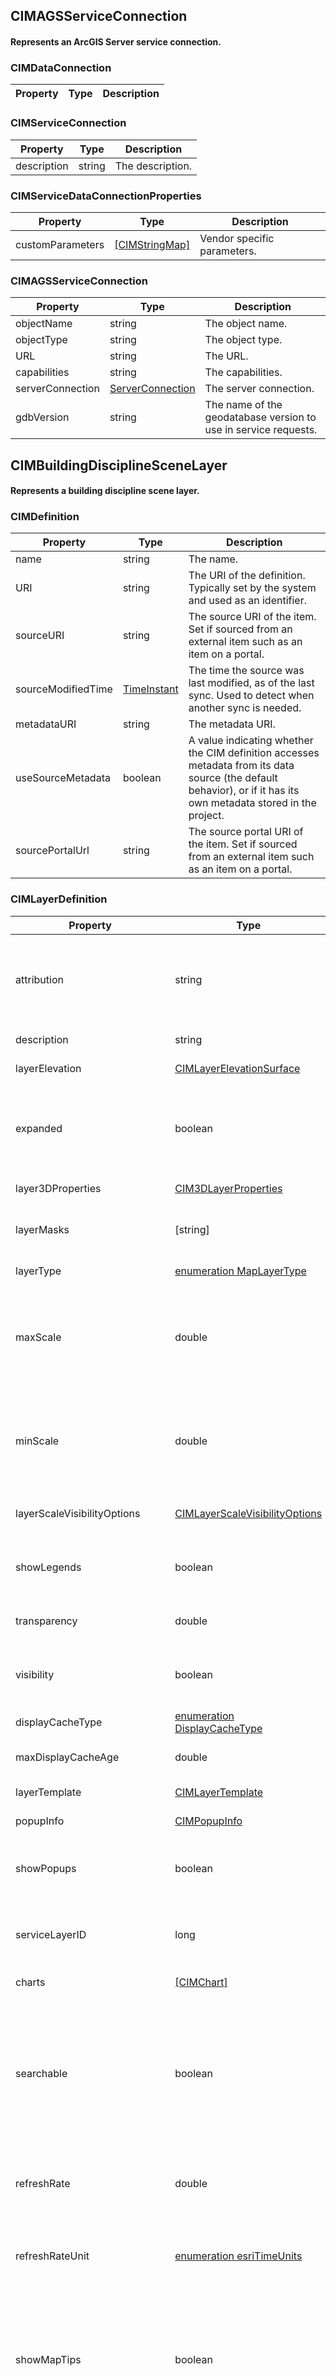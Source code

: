 


## CIMAGSServiceConnection
#### Represents an ArcGIS Server service connection. 


### CIMDataConnection 

|Property | Type | Description | 
|---------|--------|--------|


### CIMServiceConnection 

|Property | Type | Description | 
|---------|--------|--------|
| description | string | The description. 


### CIMServiceDataConnectionProperties 

|Property | Type | Description | 
|---------|--------|--------|
| customParameters | [[CIMStringMap]](CIMRenderers.md#cimstringmap) | Vendor specific parameters. 


### CIMAGSServiceConnection 

|Property | Type | Description | 
|---------|--------|--------|
| objectName | string | The object name. 
| objectType | string | The object type. 
| URL | string | The URL. 
| capabilities | string | The capabilities. 
| serverConnection | [ServerConnection](Types.md#serverconnection) | The server connection. 
| gdbVersion | string | The name of the geodatabase version to use in service requests. 






## CIMBuildingDisciplineSceneLayer
#### Represents a building discipline scene layer. 


### CIMDefinition 

|Property | Type | Description | 
|---------|--------|--------|
| name | string | The name. 
| URI | string | The URI of the definition. Typically set by the system and used as an identifier. 
| sourceURI | string | The source URI of the item. Set if sourced from an external item such as an item on a portal. 
| sourceModifiedTime | [TimeInstant](ExternalReferences.md#timeinstant) | The time the source was last modified, as of the last sync. Used to detect when another sync is needed. 
| metadataURI | string | The metadata URI. 
| useSourceMetadata | boolean | A value indicating whether the CIM definition accesses metadata from its data source (the default behavior), or if it has its own metadata stored in the project. 
| sourcePortalUrl | string | The source portal URI of the item. Set if sourced from an external item such as an item on a portal. 


### CIMLayerDefinition 

|Property | Type | Description | 
|---------|--------|--------|
| attribution | string | The attribution text that appears on a map that draws this layer. 
| description | string | The description. 
| layerElevation | [CIMLayerElevationSurface](CIMLayer.md#cimlayerelevationsurface) | The layer elevation. 
| expanded | boolean | A value indicating whether this layer is expanded in the contents pane. 
| layer3DProperties | [CIM3DLayerProperties](CIMLayer.md#cim3dlayerproperties) | The 3D layer properties. 
| layerMasks | [string] | The URIs of the layers used as masks. 
| layerType | [enumeration MapLayerType](CIMEnumerations.md#enumeration-maplayertype) | The map layer type. 
| maxScale | double | The maximum scale for layer draw (set as the denominator of the scale's representative fraction). 
| minScale | double | The minimum scale for layer draw (set as the denominator of the scale's representative fraction). 
| layerScaleVisibilityOptions | [CIMLayerScaleVisibilityOptions](CIMLayer.md#cimlayerscalevisibilityoptions) | The layer's scale visibility options. 
| showLegends | boolean | A value indicating whether or not to show legends. 
| transparency | double | The transparency of the layer. 
| visibility | boolean | A value indicating whether or not this layer is visible. 
| displayCacheType | [enumeration DisplayCacheType](CIMLayer.md#enumeration-displaycachetype) | The display cache type. 
| maxDisplayCacheAge | double | The maximum display cache age. 
| layerTemplate | [CIMLayerTemplate](CIMLayer.md#cimlayertemplate) | The layer template. 
| popupInfo | [CIMPopupInfo](CIMPopup.md#cimpopupinfo) | The pop-up info. 
| showPopups | boolean | A value indicating whether or not to show pop-ups. 
| serviceLayerID | long | Identifier that will be used to identify the layer in server. 
| charts | [[CIMChart]](CIMCharts.md#cimchart) | Identifier the layer's charts. 
| searchable | boolean | A value indicating whether or not this layer should be included in the search. This property is honored only by layers that support search. 
| refreshRate | double | The amount of time to wait between refreshing the layer. 
| refreshRateUnit | [enumeration esriTimeUnits](ExternalReferences.md#enumeration-esritimeunits) | The units for the amount of time to wait between refreshing the layer. 
| showMapTips | boolean | A value indicating whether or not the display value is shown when hovering over a layer in the view. 
| customProperties | [[CIMStringMap]](CIMRenderers.md#cimstringmap) | The custom properties of the layer. Custom properties are limited to key / value pairs of strings and developers are fully responsible for stored content. 
| webMapLayerID | string | An identifier that will be used to identify the layer in a web map. This value is present if the layer originated in a web map and facilitates matching the layer back to its origin when updating the web map. 
| blendingMode | [enumeration BlendingMode](CIMSymbols.md#enumeration-blendingmode) | The blending mode for the layer. 
| allowDrapingOnIntegratedMesh | boolean | A value indicating whether layer can be draped on integrated mesh. 
| rasterizeOnExport | boolean | A value indicating whether layer should be rasterized when exporting. 
| useVisibilityTimeExtent | boolean | A value indicating whether or not to use the visibility time extent. When true the map time must overlap the visibility time extent for the layer to be visible. 
| visibilityTimeExtent | [TimeExtent](ExternalReferences.md#timeextent) | The visibility time extent. 
| enableLayerEffects | boolean | A value indicating whether to enable any type of effects on the layer. 
| layerEffects | [[CIMLayerEffect]](CIMLayer.md#cimlayereffect) | The layer effects for the layer. 


### CIMBuildingDisciplineSceneLayerDefinition 

|Property | Type | Description | 
|---------|--------|--------|
| subLayers | [string] | The sublayers. 
| subLayerID | long | Identifier that will be used to identify the layer in a building. 






## CIMBuildingSceneLayer
#### Represents a building composite scene layer. 


### CIMDefinition 

|Property | Type | Description | 
|---------|--------|--------|
| name | string | The name. 
| URI | string | The URI of the definition. Typically set by the system and used as an identifier. 
| sourceURI | string | The source URI of the item. Set if sourced from an external item such as an item on a portal. 
| sourceModifiedTime | [TimeInstant](ExternalReferences.md#timeinstant) | The time the source was last modified, as of the last sync. Used to detect when another sync is needed. 
| metadataURI | string | The metadata URI. 
| useSourceMetadata | boolean | A value indicating whether the CIM definition accesses metadata from its data source (the default behavior), or if it has its own metadata stored in the project. 
| sourcePortalUrl | string | The source portal URI of the item. Set if sourced from an external item such as an item on a portal. 


### CIMLayerDefinition 

|Property | Type | Description | 
|---------|--------|--------|
| attribution | string | The attribution text that appears on a map that draws this layer. 
| description | string | The description. 
| layerElevation | [CIMLayerElevationSurface](CIMLayer.md#cimlayerelevationsurface) | The layer elevation. 
| expanded | boolean | A value indicating whether this layer is expanded in the contents pane. 
| layer3DProperties | [CIM3DLayerProperties](CIMLayer.md#cim3dlayerproperties) | The 3D layer properties. 
| layerMasks | [string] | The URIs of the layers used as masks. 
| layerType | [enumeration MapLayerType](CIMEnumerations.md#enumeration-maplayertype) | The map layer type. 
| maxScale | double | The maximum scale for layer draw (set as the denominator of the scale's representative fraction). 
| minScale | double | The minimum scale for layer draw (set as the denominator of the scale's representative fraction). 
| layerScaleVisibilityOptions | [CIMLayerScaleVisibilityOptions](CIMLayer.md#cimlayerscalevisibilityoptions) | The layer's scale visibility options. 
| showLegends | boolean | A value indicating whether or not to show legends. 
| transparency | double | The transparency of the layer. 
| visibility | boolean | A value indicating whether or not this layer is visible. 
| displayCacheType | [enumeration DisplayCacheType](CIMLayer.md#enumeration-displaycachetype) | The display cache type. 
| maxDisplayCacheAge | double | The maximum display cache age. 
| layerTemplate | [CIMLayerTemplate](CIMLayer.md#cimlayertemplate) | The layer template. 
| popupInfo | [CIMPopupInfo](CIMPopup.md#cimpopupinfo) | The pop-up info. 
| showPopups | boolean | A value indicating whether or not to show pop-ups. 
| serviceLayerID | long | Identifier that will be used to identify the layer in server. 
| charts | [[CIMChart]](CIMCharts.md#cimchart) | Identifier the layer's charts. 
| searchable | boolean | A value indicating whether or not this layer should be included in the search. This property is honored only by layers that support search. 
| refreshRate | double | The amount of time to wait between refreshing the layer. 
| refreshRateUnit | [enumeration esriTimeUnits](ExternalReferences.md#enumeration-esritimeunits) | The units for the amount of time to wait between refreshing the layer. 
| showMapTips | boolean | A value indicating whether or not the display value is shown when hovering over a layer in the view. 
| customProperties | [[CIMStringMap]](CIMRenderers.md#cimstringmap) | The custom properties of the layer. Custom properties are limited to key / value pairs of strings and developers are fully responsible for stored content. 
| webMapLayerID | string | An identifier that will be used to identify the layer in a web map. This value is present if the layer originated in a web map and facilitates matching the layer back to its origin when updating the web map. 
| blendingMode | [enumeration BlendingMode](CIMSymbols.md#enumeration-blendingmode) | The blending mode for the layer. 
| allowDrapingOnIntegratedMesh | boolean | A value indicating whether layer can be draped on integrated mesh. 
| rasterizeOnExport | boolean | A value indicating whether layer should be rasterized when exporting. 
| useVisibilityTimeExtent | boolean | A value indicating whether or not to use the visibility time extent. When true the map time must overlap the visibility time extent for the layer to be visible. 
| visibilityTimeExtent | [TimeExtent](ExternalReferences.md#timeextent) | The visibility time extent. 
| enableLayerEffects | boolean | A value indicating whether to enable any type of effects on the layer. 
| layerEffects | [[CIMLayerEffect]](CIMLayer.md#cimlayereffect) | The layer effects for the layer. 


### CIMBuildingSceneLayerDefinition 

|Property | Type | Description | 
|---------|--------|--------|
| subLayers | [string] | The sublayers. 
| dataConnection | [DataConnection](Types.md#dataconnection) | The data connection to the workspace. 


### CIMObject3DRenderingFilters 

|Property | Type | Description | 
|---------|--------|--------|
| filters | [[CIMObject3DRenderingFilter]](CIMServiceLayers.md#cimobject3drenderingfilter) | The 3D object rendering filters. 
| activeFilterID | string | The ID of the filter currently used for rendering. 





### Enumeration: ConnectionMode
#### Connection modes. 

|Property | Value | Description | 
|---------|--------|--------|
| Consumer| 0| User. 
| Admin| 1| Administrator. 
| Publisher| 2| Publisher. 




## CIMIndexedSceneLayer
#### Represents a indexed scene layer. 


### CIMDefinition 

|Property | Type | Description | 
|---------|--------|--------|
| name | string | The name. 
| URI | string | The URI of the definition. Typically set by the system and used as an identifier. 
| sourceURI | string | The source URI of the item. Set if sourced from an external item such as an item on a portal. 
| sourceModifiedTime | [TimeInstant](ExternalReferences.md#timeinstant) | The time the source was last modified, as of the last sync. Used to detect when another sync is needed. 
| metadataURI | string | The metadata URI. 
| useSourceMetadata | boolean | A value indicating whether the CIM definition accesses metadata from its data source (the default behavior), or if it has its own metadata stored in the project. 
| sourcePortalUrl | string | The source portal URI of the item. Set if sourced from an external item such as an item on a portal. 


### CIMLayerDefinition 

|Property | Type | Description | 
|---------|--------|--------|
| attribution | string | The attribution text that appears on a map that draws this layer. 
| description | string | The description. 
| layerElevation | [CIMLayerElevationSurface](CIMLayer.md#cimlayerelevationsurface) | The layer elevation. 
| expanded | boolean | A value indicating whether this layer is expanded in the contents pane. 
| layer3DProperties | [CIM3DLayerProperties](CIMLayer.md#cim3dlayerproperties) | The 3D layer properties. 
| layerMasks | [string] | The URIs of the layers used as masks. 
| layerType | [enumeration MapLayerType](CIMEnumerations.md#enumeration-maplayertype) | The map layer type. 
| maxScale | double | The maximum scale for layer draw (set as the denominator of the scale's representative fraction). 
| minScale | double | The minimum scale for layer draw (set as the denominator of the scale's representative fraction). 
| layerScaleVisibilityOptions | [CIMLayerScaleVisibilityOptions](CIMLayer.md#cimlayerscalevisibilityoptions) | The layer's scale visibility options. 
| showLegends | boolean | A value indicating whether or not to show legends. 
| transparency | double | The transparency of the layer. 
| visibility | boolean | A value indicating whether or not this layer is visible. 
| displayCacheType | [enumeration DisplayCacheType](CIMLayer.md#enumeration-displaycachetype) | The display cache type. 
| maxDisplayCacheAge | double | The maximum display cache age. 
| layerTemplate | [CIMLayerTemplate](CIMLayer.md#cimlayertemplate) | The layer template. 
| popupInfo | [CIMPopupInfo](CIMPopup.md#cimpopupinfo) | The pop-up info. 
| showPopups | boolean | A value indicating whether or not to show pop-ups. 
| serviceLayerID | long | Identifier that will be used to identify the layer in server. 
| charts | [[CIMChart]](CIMCharts.md#cimchart) | Identifier the layer's charts. 
| searchable | boolean | A value indicating whether or not this layer should be included in the search. This property is honored only by layers that support search. 
| refreshRate | double | The amount of time to wait between refreshing the layer. 
| refreshRateUnit | [enumeration esriTimeUnits](ExternalReferences.md#enumeration-esritimeunits) | The units for the amount of time to wait between refreshing the layer. 
| showMapTips | boolean | A value indicating whether or not the display value is shown when hovering over a layer in the view. 
| customProperties | [[CIMStringMap]](CIMRenderers.md#cimstringmap) | The custom properties of the layer. Custom properties are limited to key / value pairs of strings and developers are fully responsible for stored content. 
| webMapLayerID | string | An identifier that will be used to identify the layer in a web map. This value is present if the layer originated in a web map and facilitates matching the layer back to its origin when updating the web map. 
| blendingMode | [enumeration BlendingMode](CIMSymbols.md#enumeration-blendingmode) | The blending mode for the layer. 
| allowDrapingOnIntegratedMesh | boolean | A value indicating whether layer can be draped on integrated mesh. 
| rasterizeOnExport | boolean | A value indicating whether layer should be rasterized when exporting. 
| useVisibilityTimeExtent | boolean | A value indicating whether or not to use the visibility time extent. When true the map time must overlap the visibility time extent for the layer to be visible. 
| visibilityTimeExtent | [TimeExtent](ExternalReferences.md#timeextent) | The visibility time extent. 
| enableLayerEffects | boolean | A value indicating whether to enable any type of effects on the layer. 
| layerEffects | [[CIMLayerEffect]](CIMLayer.md#cimlayereffect) | The layer effects for the layer. 


### CIMIndexedSceneLayerDefinition 

|Property | Type | Description | 
|---------|--------|--------|
| snappable | boolean | A value indicating whether the geometries are snappable. 
| renderer | [Renderer](Types.md#renderer) | The primary symbol renderer. 
| featureElevationExpression | string | The feature elevation expression. 
| labelClasses | [[CIMLabelClass]](CIMLabelPlacement.md#cimlabelclass) | The collection of label class definitions. 
| labelVisibility | boolean | A value indicating whether to display labels for this layer's label classes. 
| dataConnection | [DataConnection](Types.md#dataconnection) | The data connection. 
| useRealWorldSymbolSizes | boolean | A value indicating whether to use real world symbols sizes (meters) vs. points. This value should always be in sync with the UseRealWorldSymbolSizes property at the symbol level. 
| exclusionSet | [long long] | The set of excluded features. 
| definitionExpression | string | The definition expression that can subset the features. 
| definitionExpressionName | string | The Name of definition expression. 
| definitionFilterChoices | [[CIMDefinitionFilter]](CIMLayer.md#cimdefinitionfilter) | The definition filter choices. 
| associatedFeatureLayerURI | string | The URI to the associated feature layer. 
| indexedSceneLayerType | [enumeration IndexedSceneLayerType](CIMServiceLayers.md#enumeration-indexedscenelayertype) | The indexed scene layer type. Typically set by the system and should not be modified. 
| selectable | boolean | A value indicating whether the layer is selectable. 
| selectionSetURI | string | The URI of the selection set for the layer. 
| modificationLayerURI | string | The URI of the modification layer. 
| modificationLayerEnabled | boolean | A value indicating whether the integrated mesh modification is enabled. 
| usePredefinedMaxScreenThreshold | boolean | A value indicating whether to use predefined max screen threshold as defined in the integrated mesh layer. 
| floorAwareTableProperties | [CIMFloorAwareTableProperties](CIMVectorLayers.md#cimfloorawaretableproperties) | Floor-aware properties if the scene layer is used in floor filtering. 
| timeFields | [CIMTimeTableDefinition](CIMVectorLayers.md#cimtimetabledefinition) | The time fields. 
| timeDefinition | [CIMTimeDataDefinition](CIMVectorLayers.md#cimtimedatadefinition) | The time definition. 
| timeDisplayDefinition | [CIMTimeDisplayDefinition](CIMVectorLayers.md#cimtimedisplaydefinition) | The time display definition. 





### Enumeration: IndexedSceneLayerType
#### Indexed scene layer types. 

|Property | Value | Description | 
|---------|--------|--------|
| IntegratedMesh| 0| Represents integrated mesh indexed scene layer type. 
| Point| 1| Represents point indexed scene layer type. 
| Object3D| 2| Represents 3D object indexed scene layer type. 




## CIMInternetServerConnection
#### Represents an internet server connection. 


### CIMServerConnection 

|Property | Type | Description | 
|---------|--------|--------|


### CIMInternetServerConnection 

|Property | Type | Description | 
|---------|--------|--------|
| anonymous | boolean | A value indicating whether of not this is an anonymous connection. 
| hideUserProperty | boolean | A value indicating whether of not to hide the user. 
| password | string | The password. 
| URL | string | The URL. 
| user | string | The user. 






## CIMIsosurface
#### Represents a isosurface. 


### CIMIsosurface 

|Property | Type | Description | 
|---------|--------|--------|
| ID | string | The ID. 
| color | [Color](Types.md#color) | The isosurface color. 
| isCustomColor | boolean | A value indicating whether the color was set by user. 
| value | double | The variable value. 
| name | string | The isosurface name. 
| visible | boolean | A value indicating whether the isosurface is visible. 






## CIMMapImageLayer
#### Represents an ArcGIS Map Service layer. 


### CIMDefinition 

|Property | Type | Description | 
|---------|--------|--------|
| name | string | The name. 
| URI | string | The URI of the definition. Typically set by the system and used as an identifier. 
| sourceURI | string | The source URI of the item. Set if sourced from an external item such as an item on a portal. 
| sourceModifiedTime | [TimeInstant](ExternalReferences.md#timeinstant) | The time the source was last modified, as of the last sync. Used to detect when another sync is needed. 
| metadataURI | string | The metadata URI. 
| useSourceMetadata | boolean | A value indicating whether the CIM definition accesses metadata from its data source (the default behavior), or if it has its own metadata stored in the project. 
| sourcePortalUrl | string | The source portal URI of the item. Set if sourced from an external item such as an item on a portal. 


### CIMLayerDefinition 

|Property | Type | Description | 
|---------|--------|--------|
| attribution | string | The attribution text that appears on a map that draws this layer. 
| description | string | The description. 
| layerElevation | [CIMLayerElevationSurface](CIMLayer.md#cimlayerelevationsurface) | The layer elevation. 
| expanded | boolean | A value indicating whether this layer is expanded in the contents pane. 
| layer3DProperties | [CIM3DLayerProperties](CIMLayer.md#cim3dlayerproperties) | The 3D layer properties. 
| layerMasks | [string] | The URIs of the layers used as masks. 
| layerType | [enumeration MapLayerType](CIMEnumerations.md#enumeration-maplayertype) | The map layer type. 
| maxScale | double | The maximum scale for layer draw (set as the denominator of the scale's representative fraction). 
| minScale | double | The minimum scale for layer draw (set as the denominator of the scale's representative fraction). 
| layerScaleVisibilityOptions | [CIMLayerScaleVisibilityOptions](CIMLayer.md#cimlayerscalevisibilityoptions) | The layer's scale visibility options. 
| showLegends | boolean | A value indicating whether or not to show legends. 
| transparency | double | The transparency of the layer. 
| visibility | boolean | A value indicating whether or not this layer is visible. 
| displayCacheType | [enumeration DisplayCacheType](CIMLayer.md#enumeration-displaycachetype) | The display cache type. 
| maxDisplayCacheAge | double | The maximum display cache age. 
| layerTemplate | [CIMLayerTemplate](CIMLayer.md#cimlayertemplate) | The layer template. 
| popupInfo | [CIMPopupInfo](CIMPopup.md#cimpopupinfo) | The pop-up info. 
| showPopups | boolean | A value indicating whether or not to show pop-ups. 
| serviceLayerID | long | Identifier that will be used to identify the layer in server. 
| charts | [[CIMChart]](CIMCharts.md#cimchart) | Identifier the layer's charts. 
| searchable | boolean | A value indicating whether or not this layer should be included in the search. This property is honored only by layers that support search. 
| refreshRate | double | The amount of time to wait between refreshing the layer. 
| refreshRateUnit | [enumeration esriTimeUnits](ExternalReferences.md#enumeration-esritimeunits) | The units for the amount of time to wait between refreshing the layer. 
| showMapTips | boolean | A value indicating whether or not the display value is shown when hovering over a layer in the view. 
| customProperties | [[CIMStringMap]](CIMRenderers.md#cimstringmap) | The custom properties of the layer. Custom properties are limited to key / value pairs of strings and developers are fully responsible for stored content. 
| webMapLayerID | string | An identifier that will be used to identify the layer in a web map. This value is present if the layer originated in a web map and facilitates matching the layer back to its origin when updating the web map. 
| blendingMode | [enumeration BlendingMode](CIMSymbols.md#enumeration-blendingmode) | The blending mode for the layer. 
| allowDrapingOnIntegratedMesh | boolean | A value indicating whether layer can be draped on integrated mesh. 
| rasterizeOnExport | boolean | A value indicating whether layer should be rasterized when exporting. 
| useVisibilityTimeExtent | boolean | A value indicating whether or not to use the visibility time extent. When true the map time must overlap the visibility time extent for the layer to be visible. 
| visibilityTimeExtent | [TimeExtent](ExternalReferences.md#timeextent) | The visibility time extent. 
| enableLayerEffects | boolean | A value indicating whether to enable any type of effects on the layer. 
| layerEffects | [[CIMLayerEffect]](CIMLayer.md#cimlayereffect) | The layer effects for the layer. 


### CIMServiceLayerDefinition 

|Property | Type | Description | 
|---------|--------|--------|
| serviceConnection | [CIMServiceConnection](CIMServiceLayers.md#cimserviceconnection) | The service connection. 
| subLayers | [[CIMSubLayerBase]](CIMLayer.md#cimsublayerbase) | The sublayers. 
| transparentColor | [Color](Types.md#color) | The transparent color. 
| backgroundColor | [Color](Types.md#color) | The background color. 
| subTables | [[CIMServiceSubTable]](CIMServiceLayers.md#cimservicesubtable) | The subtables. 


### CIMDynamicServiceLayerDefinition 

|Property | Type | Description | 
|---------|--------|--------|
| imageFormat | [enumeration esriImageFormat](ExternalReferences.md#enumeration-esriimageformat) | The image format. 
| useTime | boolean | A value indicating whether or not to use time. 


### CIMMapImageLayerDefinition 

|Property | Type | Description | 
|---------|--------|--------|






## CIMOGCAPIMapTilesServiceConnection
#### Represents a OGC API Map Tiles service connection. 


### CIMDataConnection 

|Property | Type | Description | 
|---------|--------|--------|


### CIMServiceConnection 

|Property | Type | Description | 
|---------|--------|--------|
| description | string | The description. 


### CIMOGCAPIMapTilesServiceConnection 

|Property | Type | Description | 
|---------|--------|--------|
| layerName | string | The layer name. 
| version | string | The version. 
| serverConnection | [CIMInternetServerConnectionBase](CIMServiceLayers.md#ciminternetserverconnectionbase) | The server connection. 
| style | string | The style. 
| imageFormat | string | The image format. 
| tileMatrixSet | string | The tile matrix set. 
| capabilitiesParameters | {JSON_object}| The connection capabilities parameters as a property set. 
| templateUrl | string | The template url that can be used for tile requests. 






## CIMOGCAPIServiceConnection
#### Represents a OGCAPI service connection. 


### CIMDataConnection 

|Property | Type | Description | 
|---------|--------|--------|


### CIMServiceConnection 

|Property | Type | Description | 
|---------|--------|--------|
| description | string | The description. 


### CIMOGCAPIServiceConnection 

|Property | Type | Description | 
|---------|--------|--------|
| serviceName | string | The service name. 
| version | string | The version. 
| serverConnection | [CIMInternetServerConnectionBase](CIMServiceLayers.md#ciminternetserverconnectionbase) | The server connection. 
| capabilitiesParameters | {JSON_object}| Vendor specific parameters for all OGCAPI requests. 






## CIMObject3DRenderingFilter
#### Represents a 3D object rendering filter. 


### CIMObject3DRenderingFilter 

|Property | Type | Description | 
|---------|--------|--------|
| ID | string | The ID. 
| name | string | The name. 
| description | string | The description. 
| filterBlocks | [[CIMObject3DRenderingFilterBlock]](CIMServiceLayers.md#cimobject3drenderingfilterblock) | The filter blocks. 
| authoringInfo | [CIMObject3DRenderingFilterAuthoringInfo](CIMServiceLayers.md#cimobject3drenderingfilterauthoringinfo) | The authoring info. 






## CIMObject3DRenderingFilterAuthoringInfo
#### Represents a filter authoring info. 


### CIMObject3DRenderingFilterAuthoringInfo 

|Property | Type | Description | 
|---------|--------|--------|
| isVisible | boolean | A value indicating whether the filter is displayed in the UI or not. 
| filterBlocks | [[CIMObject3DRenderingFilterBlockAuthoringInfo]](CIMServiceLayers.md#cimobject3drenderingfilterblockauthoringinfo) | The filter blocks. 






## CIMObject3DRenderingFilterBlock
#### Represents a 3D object rendering filter block. 


### CIMObject3DRenderingFilterBlock 

|Property | Type | Description | 
|---------|--------|--------|
| title | string | The title. 
| mode | [enumeration Object3DRenderingMode](CIMServiceLayers.md#enumeration-object3drenderingmode) | The rendering mode. 
| expression | string | The expression. 






## CIMObject3DRenderingFilterBlockAuthoringInfo
#### Represents a filter block authoring info. 


### CIMObject3DRenderingFilterBlockAuthoringInfo 

|Property | Type | Description | 
|---------|--------|--------|
| filterStates | [[CIMObject3DRenderingFilterState]](CIMServiceLayers.md#cimobject3drenderingfilterstate) | The filter state. 






## CIMObject3DRenderingFilterState
#### Represents a 3D object rendering filter value. 


### CIMObject3DRenderingFilterState 

|Property | Type | Description | 
|---------|--------|--------|
| filterType | string | The filter type. 
| selectedValues | [string] | The selected values. 





### Enumeration: Object3DRenderingMode
#### Specified how features are drawn. 

|Property | Value | Description | 
|---------|--------|--------|
| None| 0| Features drawn normally. 
| Wireframe| 1| Features are drawn as wireframe. 




## CIMProjectServerConnection
#### Represents a project server connection. 


### CIMServerConnection 

|Property | Type | Description | 
|---------|--------|--------|


### CIMInternetServerConnection 

|Property | Type | Description | 
|---------|--------|--------|
| anonymous | boolean | A value indicating whether of not this is an anonymous connection. 
| hideUserProperty | boolean | A value indicating whether of not to hide the user. 
| password | string | The password. 
| URL | string | The URL. 
| user | string | The user. 


### CIMProjectServerConnection 

|Property | Type | Description | 
|---------|--------|--------|
| connectionMode | [enumeration ConnectionMode](CIMServiceLayers.md#enumeration-connectionmode) | The connection mode. 
| name | string | The name. 
| serverType | [enumeration ServerType](CIMServiceLayers.md#enumeration-servertype) | The server type. 
| stagingFolder | string | The staging folder. 
| useDefaultStagingFolder | boolean | A value indicating whether or not to use the default staging folder. 





### Enumeration: ServerType
#### Server types. 

|Property | Value | Description | 
|---------|--------|--------|
| AGS| 0| ArcGIS Server. 
| WMS| 1| WMS. 
| WCS| 2| WCS. 
| WMTS| 3| WMTS. 
| WFS| 4| WFS. 
| OGCAPI| 5| OGCAPI. 




## CIMServiceCompositeSubLayer
#### Represents a service composite sublayer. 


### CIMSubLayer 

|Property | Type | Description | 
|---------|--------|--------|
| description | string | The description. 
| expanded | boolean | A value indicating whether this layer is expanded in the contents pane. 
| maxScale | double | The maximum scale for layer draw (set as the denominator of the scale's representative fraction). 
| minScale | double | The minimum scale for layer draw (set as the denominator of the scale's representative fraction). 
| name | string | The name. 
| showLegends | boolean | A value indicating whether or not to show legends. 
| subLayerID | string | The sublayer ID. 
| visibility | boolean | A value indicating whether or not this layer is visible. 
| serviceLayerID | long | Identifier that will be used to identify the layer in server. 


### CIMCompositeSubLayer 

|Property | Type | Description | 
|---------|--------|--------|
| subLayers | [[CIMSubLayerBase]](CIMLayer.md#cimsublayerbase) | The composite sublayers. 


### CIMServiceCompositeSubLayer 

|Property | Type | Description | 
|---------|--------|--------|
| definitionExpression | string | The definition expression. This property is used for composite layers that are backed by feature classes. 
| URI | string | The URI of the backing layer. Used when feature layer capabilities are enabled. 






## CIMServiceSubLayer
#### Represents a service sublayer. 


### CIMSubLayer 

|Property | Type | Description | 
|---------|--------|--------|
| description | string | The description. 
| expanded | boolean | A value indicating whether this layer is expanded in the contents pane. 
| maxScale | double | The maximum scale for layer draw (set as the denominator of the scale's representative fraction). 
| minScale | double | The minimum scale for layer draw (set as the denominator of the scale's representative fraction). 
| name | string | The name. 
| showLegends | boolean | A value indicating whether or not to show legends. 
| subLayerID | string | The sublayer ID. 
| visibility | boolean | A value indicating whether or not this layer is visible. 
| serviceLayerID | long | Identifier that will be used to identify the layer in server. 


### CIMServiceSubLayer 

|Property | Type | Description | 
|---------|--------|--------|
| showLabels | boolean | A value indicating whether or not to show labels. 
| scaleSymbols | boolean | A value indicating whether or not to scale symbols. 
| definitionExpression | string | The definition expression. 
| sourceID | string | The source ID. 
| useTime | boolean | A value indicating whether or not to use time. 
| drawTimeCumulative | boolean | A value indicating whether or not draw time cumulatively. 
| timeOffset | double | The time offset. 
| timeOffsetUnits | [enumeration esriTimeUnits](ExternalReferences.md#enumeration-esritimeunits) | The time offset units. 
| layerDefinition | string | The layer definition for dynamic service layer. 
| popupInfo | [CIMPopupInfo](CIMPopup.md#cimpopupinfo) | The pop-up info. 
| showPopups | boolean | A value indicating whether or not to show pop-ups. 
| floorAwareTableProperties | [CIMFloorAwareTableProperties](CIMVectorLayers.md#cimfloorawaretableproperties) | Floor-aware properties if the sublayer is used in floor filtering. 
| URI | string | The URI of the backing layer. Used when feature layer capabilities are enabled. 






## CIMServiceSubTable
#### Represents a service subtable. 


### CIMServiceSubTable 

|Property | Type | Description | 
|---------|--------|--------|
| name | string | The name. 
| subTableID | string | The sub table ID. 






## CIMStandardServiceConnection
#### Represents a standard service connection. 


### CIMDataConnection 

|Property | Type | Description | 
|---------|--------|--------|


### CIMServiceConnection 

|Property | Type | Description | 
|---------|--------|--------|
| description | string | The description. 


### CIMStandardServiceConnection 

|Property | Type | Description | 
|---------|--------|--------|
| serviceProvider | string | The service provider. 
| serviceType | string | The service type. 
| URL | string | The service URL. 
| culture | string | The service culture. 






## CIMTiledServiceLayer
#### Represents a tiled service layer. 


### CIMDefinition 

|Property | Type | Description | 
|---------|--------|--------|
| name | string | The name. 
| URI | string | The URI of the definition. Typically set by the system and used as an identifier. 
| sourceURI | string | The source URI of the item. Set if sourced from an external item such as an item on a portal. 
| sourceModifiedTime | [TimeInstant](ExternalReferences.md#timeinstant) | The time the source was last modified, as of the last sync. Used to detect when another sync is needed. 
| metadataURI | string | The metadata URI. 
| useSourceMetadata | boolean | A value indicating whether the CIM definition accesses metadata from its data source (the default behavior), or if it has its own metadata stored in the project. 
| sourcePortalUrl | string | The source portal URI of the item. Set if sourced from an external item such as an item on a portal. 


### CIMLayerDefinition 

|Property | Type | Description | 
|---------|--------|--------|
| attribution | string | The attribution text that appears on a map that draws this layer. 
| description | string | The description. 
| layerElevation | [CIMLayerElevationSurface](CIMLayer.md#cimlayerelevationsurface) | The layer elevation. 
| expanded | boolean | A value indicating whether this layer is expanded in the contents pane. 
| layer3DProperties | [CIM3DLayerProperties](CIMLayer.md#cim3dlayerproperties) | The 3D layer properties. 
| layerMasks | [string] | The URIs of the layers used as masks. 
| layerType | [enumeration MapLayerType](CIMEnumerations.md#enumeration-maplayertype) | The map layer type. 
| maxScale | double | The maximum scale for layer draw (set as the denominator of the scale's representative fraction). 
| minScale | double | The minimum scale for layer draw (set as the denominator of the scale's representative fraction). 
| layerScaleVisibilityOptions | [CIMLayerScaleVisibilityOptions](CIMLayer.md#cimlayerscalevisibilityoptions) | The layer's scale visibility options. 
| showLegends | boolean | A value indicating whether or not to show legends. 
| transparency | double | The transparency of the layer. 
| visibility | boolean | A value indicating whether or not this layer is visible. 
| displayCacheType | [enumeration DisplayCacheType](CIMLayer.md#enumeration-displaycachetype) | The display cache type. 
| maxDisplayCacheAge | double | The maximum display cache age. 
| layerTemplate | [CIMLayerTemplate](CIMLayer.md#cimlayertemplate) | The layer template. 
| popupInfo | [CIMPopupInfo](CIMPopup.md#cimpopupinfo) | The pop-up info. 
| showPopups | boolean | A value indicating whether or not to show pop-ups. 
| serviceLayerID | long | Identifier that will be used to identify the layer in server. 
| charts | [[CIMChart]](CIMCharts.md#cimchart) | Identifier the layer's charts. 
| searchable | boolean | A value indicating whether or not this layer should be included in the search. This property is honored only by layers that support search. 
| refreshRate | double | The amount of time to wait between refreshing the layer. 
| refreshRateUnit | [enumeration esriTimeUnits](ExternalReferences.md#enumeration-esritimeunits) | The units for the amount of time to wait between refreshing the layer. 
| showMapTips | boolean | A value indicating whether or not the display value is shown when hovering over a layer in the view. 
| customProperties | [[CIMStringMap]](CIMRenderers.md#cimstringmap) | The custom properties of the layer. Custom properties are limited to key / value pairs of strings and developers are fully responsible for stored content. 
| webMapLayerID | string | An identifier that will be used to identify the layer in a web map. This value is present if the layer originated in a web map and facilitates matching the layer back to its origin when updating the web map. 
| blendingMode | [enumeration BlendingMode](CIMSymbols.md#enumeration-blendingmode) | The blending mode for the layer. 
| allowDrapingOnIntegratedMesh | boolean | A value indicating whether layer can be draped on integrated mesh. 
| rasterizeOnExport | boolean | A value indicating whether layer should be rasterized when exporting. 
| useVisibilityTimeExtent | boolean | A value indicating whether or not to use the visibility time extent. When true the map time must overlap the visibility time extent for the layer to be visible. 
| visibilityTimeExtent | [TimeExtent](ExternalReferences.md#timeextent) | The visibility time extent. 
| enableLayerEffects | boolean | A value indicating whether to enable any type of effects on the layer. 
| layerEffects | [[CIMLayerEffect]](CIMLayer.md#cimlayereffect) | The layer effects for the layer. 


### CIMServiceLayerDefinition 

|Property | Type | Description | 
|---------|--------|--------|
| serviceConnection | [CIMServiceConnection](CIMServiceLayers.md#cimserviceconnection) | The service connection. 
| subLayers | [[CIMSubLayerBase]](CIMLayer.md#cimsublayerbase) | The sublayers. 
| transparentColor | [Color](Types.md#color) | The transparent color. 
| backgroundColor | [Color](Types.md#color) | The background color. 
| subTables | [[CIMServiceSubTable]](CIMServiceLayers.md#cimservicesubtable) | The subtables. 


### CIMTiledServiceLayerDefinition 

|Property | Type | Description | 
|---------|--------|--------|
| associatedFeatureLayerURI | string | The URI for a feature layer (feature service-based or portal item-based) that provides pop-up support for the tiled service layer. 






## CIMTiles3DDataConnection
#### Represents a 3D Tiles data connection. 


### CIMDataConnection 

|Property | Type | Description | 
|---------|--------|--------|


### CIMServiceDataConnectionProperties 

|Property | Type | Description | 
|---------|--------|--------|
| customParameters | [[CIMStringMap]](CIMRenderers.md#cimstringmap) | Vendor specific parameters. 


### CIMTiles3DDataConnection 

|Property | Type | Description | 
|---------|--------|--------|
| URI | string | The URI. 






## CIMTiles3DLayer
#### Represents a 3D Tiles layer. 


### CIMDefinition 

|Property | Type | Description | 
|---------|--------|--------|
| name | string | The name. 
| URI | string | The URI of the definition. Typically set by the system and used as an identifier. 
| sourceURI | string | The source URI of the item. Set if sourced from an external item such as an item on a portal. 
| sourceModifiedTime | [TimeInstant](ExternalReferences.md#timeinstant) | The time the source was last modified, as of the last sync. Used to detect when another sync is needed. 
| metadataURI | string | The metadata URI. 
| useSourceMetadata | boolean | A value indicating whether the CIM definition accesses metadata from its data source (the default behavior), or if it has its own metadata stored in the project. 
| sourcePortalUrl | string | The source portal URI of the item. Set if sourced from an external item such as an item on a portal. 


### CIMLayerDefinition 

|Property | Type | Description | 
|---------|--------|--------|
| attribution | string | The attribution text that appears on a map that draws this layer. 
| description | string | The description. 
| layerElevation | [CIMLayerElevationSurface](CIMLayer.md#cimlayerelevationsurface) | The layer elevation. 
| expanded | boolean | A value indicating whether this layer is expanded in the contents pane. 
| layer3DProperties | [CIM3DLayerProperties](CIMLayer.md#cim3dlayerproperties) | The 3D layer properties. 
| layerMasks | [string] | The URIs of the layers used as masks. 
| layerType | [enumeration MapLayerType](CIMEnumerations.md#enumeration-maplayertype) | The map layer type. 
| maxScale | double | The maximum scale for layer draw (set as the denominator of the scale's representative fraction). 
| minScale | double | The minimum scale for layer draw (set as the denominator of the scale's representative fraction). 
| layerScaleVisibilityOptions | [CIMLayerScaleVisibilityOptions](CIMLayer.md#cimlayerscalevisibilityoptions) | The layer's scale visibility options. 
| showLegends | boolean | A value indicating whether or not to show legends. 
| transparency | double | The transparency of the layer. 
| visibility | boolean | A value indicating whether or not this layer is visible. 
| displayCacheType | [enumeration DisplayCacheType](CIMLayer.md#enumeration-displaycachetype) | The display cache type. 
| maxDisplayCacheAge | double | The maximum display cache age. 
| layerTemplate | [CIMLayerTemplate](CIMLayer.md#cimlayertemplate) | The layer template. 
| popupInfo | [CIMPopupInfo](CIMPopup.md#cimpopupinfo) | The pop-up info. 
| showPopups | boolean | A value indicating whether or not to show pop-ups. 
| serviceLayerID | long | Identifier that will be used to identify the layer in server. 
| charts | [[CIMChart]](CIMCharts.md#cimchart) | Identifier the layer's charts. 
| searchable | boolean | A value indicating whether or not this layer should be included in the search. This property is honored only by layers that support search. 
| refreshRate | double | The amount of time to wait between refreshing the layer. 
| refreshRateUnit | [enumeration esriTimeUnits](ExternalReferences.md#enumeration-esritimeunits) | The units for the amount of time to wait between refreshing the layer. 
| showMapTips | boolean | A value indicating whether or not the display value is shown when hovering over a layer in the view. 
| customProperties | [[CIMStringMap]](CIMRenderers.md#cimstringmap) | The custom properties of the layer. Custom properties are limited to key / value pairs of strings and developers are fully responsible for stored content. 
| webMapLayerID | string | An identifier that will be used to identify the layer in a web map. This value is present if the layer originated in a web map and facilitates matching the layer back to its origin when updating the web map. 
| blendingMode | [enumeration BlendingMode](CIMSymbols.md#enumeration-blendingmode) | The blending mode for the layer. 
| allowDrapingOnIntegratedMesh | boolean | A value indicating whether layer can be draped on integrated mesh. 
| rasterizeOnExport | boolean | A value indicating whether layer should be rasterized when exporting. 
| useVisibilityTimeExtent | boolean | A value indicating whether or not to use the visibility time extent. When true the map time must overlap the visibility time extent for the layer to be visible. 
| visibilityTimeExtent | [TimeExtent](ExternalReferences.md#timeextent) | The visibility time extent. 
| enableLayerEffects | boolean | A value indicating whether to enable any type of effects on the layer. 
| layerEffects | [[CIMLayerEffect]](CIMLayer.md#cimlayereffect) | The layer effects for the layer. 


### CIMTiles3DLayerDefinition 

|Property | Type | Description | 
|---------|--------|--------|
| dataConnection | [DataConnection](Types.md#dataconnection) | The data connection. 
| snappable | boolean | A value indicating whether the geometries are snappable. 
| tiles3DLayerType | [enumeration Tiles3DLayerType](CIMServiceLayers.md#enumeration-tiles3dlayertype) | The 3D Tiles layer type. Typically set by the system and should not be modified. 





### Enumeration: Tiles3DLayerType
#### 3D Tiles layer types. 

|Property | Value | Description | 
|---------|--------|--------|
| IntegratedMesh| 0| Represents integrated mesh 3D Tiles layer type. 
| Object3D| 1| Represents 3D object 3D Tiles layer type. 



### Enumeration: VoxelAlignment
#### Represents voxel alignment. 

|Property | Value | Description | 
|---------|--------|--------|
| Origin| 0| Values are at voxel origin. 
| Center| 1| Values are at voxel center. 




## CIMVoxelColorUniqueValue
#### Represents a voxel color unique value. 


### CIMVoxelColorUniqueValue 

|Property | Type | Description | 
|---------|--------|--------|
| value | long | The class value as a integer. 
| label | string | The class label. 
| color | [Color](Types.md#color) | The class color. 
| visible | boolean | A value indicating whether this class is visible. 
| description | string | The description. 






## CIMVoxelDataConnection
#### Represents a voxel data connection. 


### CIMDataConnection 

|Property | Type | Description | 
|---------|--------|--------|


### CIMVoxelDataConnection 

|Property | Type | Description | 
|---------|--------|--------|
| URI | string | The URI. 






## CIMVoxelFormat
#### Represents a voxel format. 


### CIMVoxelFormat 

|Property | Type | Description | 
|---------|--------|--------|
| scale | double | The scaling factor for fixed point encoded data. 
| offset | double | The offset for fixed point encoded data. 
| useNoDataValue | boolean | A value indicating whether the native no data value should be used. 
| noDataValue | double | The native no data value. 
| scalarFormat | [enumeration VoxelScalarFormat](CIMServiceLayers.md#enumeration-voxelscalarformat) | The scalar format. 





### Enumeration: VoxelInterpolationMode
#### Voxel interpolation mode. 

|Property | Value | Description | 
|---------|--------|--------|
| Linear| 0| Linear interpolation 
| Nearest| 1| Nearest interpolation 




## CIMVoxelLayer
#### Represents a voxel layer. 


### CIMDefinition 

|Property | Type | Description | 
|---------|--------|--------|
| name | string | The name. 
| URI | string | The URI of the definition. Typically set by the system and used as an identifier. 
| sourceURI | string | The source URI of the item. Set if sourced from an external item such as an item on a portal. 
| sourceModifiedTime | [TimeInstant](ExternalReferences.md#timeinstant) | The time the source was last modified, as of the last sync. Used to detect when another sync is needed. 
| metadataURI | string | The metadata URI. 
| useSourceMetadata | boolean | A value indicating whether the CIM definition accesses metadata from its data source (the default behavior), or if it has its own metadata stored in the project. 
| sourcePortalUrl | string | The source portal URI of the item. Set if sourced from an external item such as an item on a portal. 


### CIMLayerDefinition 

|Property | Type | Description | 
|---------|--------|--------|
| attribution | string | The attribution text that appears on a map that draws this layer. 
| description | string | The description. 
| layerElevation | [CIMLayerElevationSurface](CIMLayer.md#cimlayerelevationsurface) | The layer elevation. 
| expanded | boolean | A value indicating whether this layer is expanded in the contents pane. 
| layer3DProperties | [CIM3DLayerProperties](CIMLayer.md#cim3dlayerproperties) | The 3D layer properties. 
| layerMasks | [string] | The URIs of the layers used as masks. 
| layerType | [enumeration MapLayerType](CIMEnumerations.md#enumeration-maplayertype) | The map layer type. 
| maxScale | double | The maximum scale for layer draw (set as the denominator of the scale's representative fraction). 
| minScale | double | The minimum scale for layer draw (set as the denominator of the scale's representative fraction). 
| layerScaleVisibilityOptions | [CIMLayerScaleVisibilityOptions](CIMLayer.md#cimlayerscalevisibilityoptions) | The layer's scale visibility options. 
| showLegends | boolean | A value indicating whether or not to show legends. 
| transparency | double | The transparency of the layer. 
| visibility | boolean | A value indicating whether or not this layer is visible. 
| displayCacheType | [enumeration DisplayCacheType](CIMLayer.md#enumeration-displaycachetype) | The display cache type. 
| maxDisplayCacheAge | double | The maximum display cache age. 
| layerTemplate | [CIMLayerTemplate](CIMLayer.md#cimlayertemplate) | The layer template. 
| popupInfo | [CIMPopupInfo](CIMPopup.md#cimpopupinfo) | The pop-up info. 
| showPopups | boolean | A value indicating whether or not to show pop-ups. 
| serviceLayerID | long | Identifier that will be used to identify the layer in server. 
| charts | [[CIMChart]](CIMCharts.md#cimchart) | Identifier the layer's charts. 
| searchable | boolean | A value indicating whether or not this layer should be included in the search. This property is honored only by layers that support search. 
| refreshRate | double | The amount of time to wait between refreshing the layer. 
| refreshRateUnit | [enumeration esriTimeUnits](ExternalReferences.md#enumeration-esritimeunits) | The units for the amount of time to wait between refreshing the layer. 
| showMapTips | boolean | A value indicating whether or not the display value is shown when hovering over a layer in the view. 
| customProperties | [[CIMStringMap]](CIMRenderers.md#cimstringmap) | The custom properties of the layer. Custom properties are limited to key / value pairs of strings and developers are fully responsible for stored content. 
| webMapLayerID | string | An identifier that will be used to identify the layer in a web map. This value is present if the layer originated in a web map and facilitates matching the layer back to its origin when updating the web map. 
| blendingMode | [enumeration BlendingMode](CIMSymbols.md#enumeration-blendingmode) | The blending mode for the layer. 
| allowDrapingOnIntegratedMesh | boolean | A value indicating whether layer can be draped on integrated mesh. 
| rasterizeOnExport | boolean | A value indicating whether layer should be rasterized when exporting. 
| useVisibilityTimeExtent | boolean | A value indicating whether or not to use the visibility time extent. When true the map time must overlap the visibility time extent for the layer to be visible. 
| visibilityTimeExtent | [TimeExtent](ExternalReferences.md#timeextent) | The visibility time extent. 
| enableLayerEffects | boolean | A value indicating whether to enable any type of effects on the layer. 
| layerEffects | [[CIMLayerEffect]](CIMLayer.md#cimlayereffect) | The layer effects for the layer. 


### CIMVoxelLayerDefinition 

|Property | Type | Description | 
|---------|--------|--------|
| dataConnection | [DataConnection](Types.md#dataconnection) | The data connection. 
| lighting | [CIMVoxelLighting](CIMServiceLayers.md#cimvoxellighting) | The lighting. 
| isosurfaceContainerExpanded | boolean | A value indicating whether the isosurface container is expanded in the contents pane. 
| isosurfaceContainerVisible | boolean | A value indicating whether the isosurface container is visible. 
| optimization | [enumeration VoxelLayerOptimization](CIMServiceLayers.md#enumeration-voxellayeroptimization) | The voxel layer optimization. 
| sectionContainerExpanded | boolean | A value indicating whether this voxel section container is expanded in the contents pane. 
| sectionContainerVisible | boolean | A value indicating whether the voxel section container is visible. 
| selectedVariable | string | The selected variable. 
| sliceContainerExpanded | boolean | A value indicating whether this voxel slice container is expanded in the contents pane. 
| sliceContainerVisible | boolean | A value indicating whether the voxel slice container is visible. 
| snappable | boolean | A value indicating whether this layer participates in snapping in the editor. 
| staticSections | [[CIMVoxelStaticSection]](CIMServiceLayers.md#cimvoxelstaticsection) | A collection of static sections. 
| staticSectionContainerExpanded | boolean | A value indicating whether this voxel static section container is expanded in the contents pane. 
| staticSectionContainerVisible | boolean | A value indicating whether the voxel static section container is visible. 
| surfaceContainerExpanded | boolean | A value indicating whether the surface container is expanded in the contents pane. 
| visualization | [enumeration VoxelVisualization](CIMServiceLayers.md#enumeration-voxelvisualization) | The voxel visualization. 
| alignment | [enumeration VoxelAlignment](CIMServiceLayers.md#enumeration-voxelalignment) | The voxel alignment. 
| volumes | [[CIMVoxelVolume]](CIMServiceLayers.md#cimvoxelvolume) | The volumes. 





### Enumeration: VoxelLayerOptimization
#### Represents voxel layer optimization. 

|Property | Value | Description | 
|---------|--------|--------|
| Visualization| 0| Voxel layer is optimized to maximize visualization performance. 
| Size| 1| Voxel layer is optimized to minimize size on disk. 




## CIMVoxelLighting
#### Represents voxel lighting. 


### CIMVoxelLighting 

|Property | Type | Description | 
|---------|--------|--------|
| isDiffuseEnabled | boolean | A value indicating whether diffuse lighting is enabled. 
| diffuse | double | The diffuse value. This property can have a value between 0 and 1. 
| isSpecularEnabled | boolean | A value indicating whether specular lighting is enabled. 
| specular | double | The specular value. This property can have a value between 0 and 1. 






## CIMVoxelPlane
#### Represents a voxel plane. 


### CIMVoxelPlane 

|Property | Type | Description | 
|---------|--------|--------|
| ID | string | The ID. 
| name | string | The plane's name. 
| visible | boolean | A value indicating whether the plane is visible. 
| position | [Point](ExternalReferences.md#point) | A point on the plane, specified in voxel coordinates. 
| normal | [Point](ExternalReferences.md#point) | The direction vector of the plane, which is a unit vector representing the normal to the plane. This vector is perpendicular to the plane you are defining, and it points in the direction of what you want to remove with the plane. The X, Y, and Z values should all be between 0 and 1. For example a Normal of (0,0,1) is pointing away from the earth's surface, and this defines a horizontal plane. 






## CIMVoxelRangeValueFilter
#### Represents a voxel value filter. Filter based on the value of an specified variable. 


### CIMVoxelFilter 

|Property | Type | Description | 
|---------|--------|--------|


### CIMVoxelRangeValueFilter 

|Property | Type | Description | 
|---------|--------|--------|
| min | double | The min value. 
| max | double | The max value. 





### Enumeration: VoxelScalarFormat
#### Voxel scalar formats. 

|Property | Value | Description | 
|---------|--------|--------|
| I1| 0| 1 byte signed integer 
| U1| 1| 1 byte unsigned integer 
| I2| 2| 2 byte signed integer 
| U2| 3| 2 byte unsigned integer 
| I4| 4| 4 byte signed integer 
| U4| 5| 4 byte unsigned integer 
| I8| 6| 8 byte signed integer 
| U8| 7| 8 byte unsigned integer 
| F4| 8| 4 byte floating point 
| F8| 9| 8 byte floating point 




## CIMVoxelStaticSection
#### Represents a voxel static section. 


### CIMVoxelStaticSection 

|Property | Type | Description | 
|---------|--------|--------|
| ID | long | The section ID, which must be unique among all sections in the layer. 
| name | string | The section name. 
| visible | boolean | A value indicating whether the section is visible. 
| expanded | boolean | A value indicating whether this section is expanded in the contents pane. 
| variable | string | The variable that the section is associated with. 
| slices | [[CIMVoxelPlane]](CIMServiceLayers.md#cimvoxelplane) | A collection of slices which define the volume for the section. 
| plane | [CIMVoxelPlane](CIMServiceLayers.md#cimvoxelplane) | The section plane. 
| rasterURI | string | The URI of the binary reference containing the raster. 
| format | [CIMVoxelFormat](CIMServiceLayers.md#cimvoxelformat) | The section format. 
| height | long | The height. 
| width | long | The width. 
| timeIndex | long | The time index that this section was created from for the variable. 






## CIMVoxelStretchRenderer
#### Represents a stretch renderer. 


### CIMVoxelRenderer 

|Property | Type | Description | 
|---------|--------|--------|


### CIMVoxelStretchRenderer 

|Property | Type | Description | 
|---------|--------|--------|
| colorRamp | [ColorRamp](Types.md#colorramp) | The color ramp of the renderer. 
| minLabel | string | The legend label for the minimum color range value. 
| maxLabel | string | The legend label for the maximum color range value. 
| isDataFilterEnabled | boolean | A value indicating whether data filter is enabled. 
| dataFilterMin | double | The minimum value. 
| dataFilterMax | double | The maximum value. 
| colorRangeMin | double | The minimum value. 
| colorRangeMax | double | The maximum value. 
| useTransparencyStops | boolean | A value indicating whether transparency stops are used. 
| transparencyStopPositions | [double] | The transparency stop positions. 
| transparencyStopValues | [double] | The transparency stop values. 
| heading | string | The heading. 
| interpolation | [enumeration VoxelInterpolationMode](CIMServiceLayers.md#enumeration-voxelinterpolationmode) | The interpolation mode. 
| showFullDataRange | boolean | A value indicating whether the histogram shows the full data range. 
| numberFormat | [NumberFormat](Types.md#numberformat) | The number format. 






## CIMVoxelUniqueValueRenderer
#### Represents a unique value renderer. 


### CIMVoxelRenderer 

|Property | Type | Description | 
|---------|--------|--------|


### CIMVoxelUniqueValueRenderer 

|Property | Type | Description | 
|---------|--------|--------|
| classes | [[CIMVoxelColorUniqueValue]](CIMServiceLayers.md#cimvoxelcoloruniquevalue) | The unique color classes of the renderer. 
| colorRamp | [ColorRamp](Types.md#colorramp) | The color ramp. 
| heading | string | The heading. 
| useDefaultColor | boolean | A value indicating whether of not to use the default color. 
| defaultColor | [Color](Types.md#color) | The default color. 
| defaultLabel | string | The default label. 
| defaultDescription | string | The default description. 
| unlistedValues | [long] | The unlisted values. 






## CIMVoxelValueFilter
#### Represents a voxel value filter. Filter based on the value of an specified variable. 


### CIMVoxelFilter 

|Property | Type | Description | 
|---------|--------|--------|


### CIMVoxelValueFilter 

|Property | Type | Description | 
|---------|--------|--------|
| values | [double] | The values used as exclude or include list. 
| mode | [enumeration VoxelValueFilterMode](CIMServiceLayers.md#enumeration-voxelvaluefiltermode) | The mode that determines if the ValueList is an include list or an exclude list. 





### Enumeration: VoxelValueFilterMode
#### Voxel value filter modes. 

|Property | Value | Description | 
|---------|--------|--------|
| Exclude| 0| List of values in the exclude list 
| Include| 1| List of values in the include list 



### Enumeration: VoxelVariableDataType
#### Voxel variable data types. 

|Property | Value | Description | 
|---------|--------|--------|
| Continuous| 0| Continuous 
| Discrete| 1| Discrete 



### Enumeration: VoxelVariablePrecision
#### Voxel variable precision. The lower the precision the smaller the data size of the voxel layer. 

|Property | Value | Description | 
|---------|--------|--------|
| InputData| 0| Variable data is unchanged. 
| Low| 1| Low precision. 
| Medium| 2| Medium precision. 
| High| 3| High precision. 




## CIMVoxelVariableProfile
#### Represents a voxel layer variable profile. 


### CIMVoxelVariableProfile 

|Property | Type | Description | 
|---------|--------|--------|
| variable | string | The variable that the profile is associated with. 
| description | string | The variable description. 
| dataType | [enumeration VoxelVariableDataType](CIMServiceLayers.md#enumeration-voxelvariabledatatype) | The variable data type. 
| filters | [[CIMVoxelFilter]](Types.md#voxelfilter) | The filters. 
| renderer | [VoxelRenderer](Types.md#voxelrenderer) | The symbol renderer. 
| precision | [enumeration VoxelVariablePrecision](CIMServiceLayers.md#enumeration-voxelvariableprecision) | The variable precision. 
| signature | string | The signature for the variable. 
| signatureVersion | long | The signature version for the variable. 
| isosurfaces | [[CIMIsosurface]](CIMServiceLayers.md#cimisosurface) | A collection of isosurfaces. 





### Enumeration: VoxelVisualization
#### Represents voxel visualization. 

|Property | Value | Description | 
|---------|--------|--------|
| Volume| 0| Voxel is visualized using volume mode. 
| Surface| 1| Voxel is visualized using surface mode. 




## CIMVoxelVolume
#### Represents a voxel layer volume. 


### CIMVoxelVolume 

|Property | Type | Description | 
|---------|--------|--------|
| ID | long | The volume ID, which must be unique among all volumes in the layer. 
| sections | [[CIMVoxelPlane]](CIMServiceLayers.md#cimvoxelplane) | A collection of sections. 
| slices | [[CIMVoxelPlane]](CIMServiceLayers.md#cimvoxelplane) | A collection of slices. 
| variableProfiles | [[CIMVoxelVariableProfile]](CIMServiceLayers.md#cimvoxelvariableprofile) | The variable profiles. 






## CIMWCSServiceConnection
#### Represents a WCS service connection. 


### CIMDataConnection 

|Property | Type | Description | 
|---------|--------|--------|


### CIMServiceConnection 

|Property | Type | Description | 
|---------|--------|--------|
| description | string | The description. 


### CIMWCSServiceConnection 

|Property | Type | Description | 
|---------|--------|--------|
| coverageName | string | The coverage name. 
| version | string | The version. 
| serverConnection | [CIMInternetServerConnectionBase](CIMServiceLayers.md#ciminternetserverconnectionbase) | The server connection. 
| capabilitiesParameters | {JSON_object}| Vendor specific parameters for all WCS requests. 






## CIMWFSServiceConnection
#### Represents a WFS service connection. 


### CIMDataConnection 

|Property | Type | Description | 
|---------|--------|--------|


### CIMServiceConnection 

|Property | Type | Description | 
|---------|--------|--------|
| description | string | The description. 


### CIMWFSServiceConnection 

|Property | Type | Description | 
|---------|--------|--------|
| layerName | string | The layer name. 
| version | string | The version. 
| serverConnection | [CIMInternetServerConnectionBase](CIMServiceLayers.md#ciminternetserverconnectionbase) | The server connection. 
| capabilitiesParameters | {JSON_object}| Vendor specific parameters for all WFS requests. 






## CIMWMSLayer
#### Represents an OGC WMS layer. 


### CIMDefinition 

|Property | Type | Description | 
|---------|--------|--------|
| name | string | The name. 
| URI | string | The URI of the definition. Typically set by the system and used as an identifier. 
| sourceURI | string | The source URI of the item. Set if sourced from an external item such as an item on a portal. 
| sourceModifiedTime | [TimeInstant](ExternalReferences.md#timeinstant) | The time the source was last modified, as of the last sync. Used to detect when another sync is needed. 
| metadataURI | string | The metadata URI. 
| useSourceMetadata | boolean | A value indicating whether the CIM definition accesses metadata from its data source (the default behavior), or if it has its own metadata stored in the project. 
| sourcePortalUrl | string | The source portal URI of the item. Set if sourced from an external item such as an item on a portal. 


### CIMLayerDefinition 

|Property | Type | Description | 
|---------|--------|--------|
| attribution | string | The attribution text that appears on a map that draws this layer. 
| description | string | The description. 
| layerElevation | [CIMLayerElevationSurface](CIMLayer.md#cimlayerelevationsurface) | The layer elevation. 
| expanded | boolean | A value indicating whether this layer is expanded in the contents pane. 
| layer3DProperties | [CIM3DLayerProperties](CIMLayer.md#cim3dlayerproperties) | The 3D layer properties. 
| layerMasks | [string] | The URIs of the layers used as masks. 
| layerType | [enumeration MapLayerType](CIMEnumerations.md#enumeration-maplayertype) | The map layer type. 
| maxScale | double | The maximum scale for layer draw (set as the denominator of the scale's representative fraction). 
| minScale | double | The minimum scale for layer draw (set as the denominator of the scale's representative fraction). 
| layerScaleVisibilityOptions | [CIMLayerScaleVisibilityOptions](CIMLayer.md#cimlayerscalevisibilityoptions) | The layer's scale visibility options. 
| showLegends | boolean | A value indicating whether or not to show legends. 
| transparency | double | The transparency of the layer. 
| visibility | boolean | A value indicating whether or not this layer is visible. 
| displayCacheType | [enumeration DisplayCacheType](CIMLayer.md#enumeration-displaycachetype) | The display cache type. 
| maxDisplayCacheAge | double | The maximum display cache age. 
| layerTemplate | [CIMLayerTemplate](CIMLayer.md#cimlayertemplate) | The layer template. 
| popupInfo | [CIMPopupInfo](CIMPopup.md#cimpopupinfo) | The pop-up info. 
| showPopups | boolean | A value indicating whether or not to show pop-ups. 
| serviceLayerID | long | Identifier that will be used to identify the layer in server. 
| charts | [[CIMChart]](CIMCharts.md#cimchart) | Identifier the layer's charts. 
| searchable | boolean | A value indicating whether or not this layer should be included in the search. This property is honored only by layers that support search. 
| refreshRate | double | The amount of time to wait between refreshing the layer. 
| refreshRateUnit | [enumeration esriTimeUnits](ExternalReferences.md#enumeration-esritimeunits) | The units for the amount of time to wait between refreshing the layer. 
| showMapTips | boolean | A value indicating whether or not the display value is shown when hovering over a layer in the view. 
| customProperties | [[CIMStringMap]](CIMRenderers.md#cimstringmap) | The custom properties of the layer. Custom properties are limited to key / value pairs of strings and developers are fully responsible for stored content. 
| webMapLayerID | string | An identifier that will be used to identify the layer in a web map. This value is present if the layer originated in a web map and facilitates matching the layer back to its origin when updating the web map. 
| blendingMode | [enumeration BlendingMode](CIMSymbols.md#enumeration-blendingmode) | The blending mode for the layer. 
| allowDrapingOnIntegratedMesh | boolean | A value indicating whether layer can be draped on integrated mesh. 
| rasterizeOnExport | boolean | A value indicating whether layer should be rasterized when exporting. 
| useVisibilityTimeExtent | boolean | A value indicating whether or not to use the visibility time extent. When true the map time must overlap the visibility time extent for the layer to be visible. 
| visibilityTimeExtent | [TimeExtent](ExternalReferences.md#timeextent) | The visibility time extent. 
| enableLayerEffects | boolean | A value indicating whether to enable any type of effects on the layer. 
| layerEffects | [[CIMLayerEffect]](CIMLayer.md#cimlayereffect) | The layer effects for the layer. 


### CIMServiceLayerDefinition 

|Property | Type | Description | 
|---------|--------|--------|
| serviceConnection | [CIMServiceConnection](CIMServiceLayers.md#cimserviceconnection) | The service connection. 
| subLayers | [[CIMSubLayerBase]](CIMLayer.md#cimsublayerbase) | The sublayers. 
| transparentColor | [Color](Types.md#color) | The transparent color. 
| backgroundColor | [Color](Types.md#color) | The background color. 
| subTables | [[CIMServiceSubTable]](CIMServiceLayers.md#cimservicesubtable) | The subtables. 


### CIMDynamicServiceLayerDefinition 

|Property | Type | Description | 
|---------|--------|--------|
| imageFormat | [enumeration esriImageFormat](ExternalReferences.md#enumeration-esriimageformat) | The image format. 
| useTime | boolean | A value indicating whether or not to use time. 


### CIMWMSLayerDefinition 

|Property | Type | Description | 
|---------|--------|--------|






## CIMWMSServiceConnection
#### Represents a WMS service connection. 


### CIMDataConnection 

|Property | Type | Description | 
|---------|--------|--------|


### CIMServiceConnection 

|Property | Type | Description | 
|---------|--------|--------|
| description | string | The description. 


### CIMWMSServiceConnection 

|Property | Type | Description | 
|---------|--------|--------|
| layerName | string | The layer name. 
| version | string | The version. 
| serverConnection | [CIMInternetServerConnectionBase](CIMServiceLayers.md#ciminternetserverconnectionbase) | The server connection. 
| capabilitiesParameters | {JSON_object}| Vendor specific parameters for GetCapabilities, GetMap and GetFeatureInfo requests. 
| mapParameters | {JSON_object}| Vendor specific parameters for GetMap and GetFeatureInfo requests. 






## CIMWMSSubLayer
#### Represents a WMS service sublayer. 


### CIMSubLayer 

|Property | Type | Description | 
|---------|--------|--------|
| description | string | The description. 
| expanded | boolean | A value indicating whether this layer is expanded in the contents pane. 
| maxScale | double | The maximum scale for layer draw (set as the denominator of the scale's representative fraction). 
| minScale | double | The minimum scale for layer draw (set as the denominator of the scale's representative fraction). 
| name | string | The name. 
| showLegends | boolean | A value indicating whether or not to show legends. 
| subLayerID | string | The sublayer ID. 
| visibility | boolean | A value indicating whether or not this layer is visible. 
| serviceLayerID | long | Identifier that will be used to identify the layer in server. 


### CIMWMSSubLayer 

|Property | Type | Description | 
|---------|--------|--------|
| styleName | string | The style name. 






## CIMWMTSServiceConnection
#### Represents a WMTS service connection. 


### CIMDataConnection 

|Property | Type | Description | 
|---------|--------|--------|


### CIMServiceConnection 

|Property | Type | Description | 
|---------|--------|--------|
| description | string | The description. 


### CIMWMTSServiceConnection 

|Property | Type | Description | 
|---------|--------|--------|
| layerName | string | The layer name. 
| version | string | The version. 
| serverConnection | [CIMInternetServerConnectionBase](CIMServiceLayers.md#ciminternetserverconnectionbase) | The server connection. 
| style | string | The style. 
| dimensions | {JSON_object}| The dimensions as a property set. 
| imageFormat | string | The image format. 
| tileMatrixSet | string | The tile matrix set. 
| capabilitiesParameters | {JSON_object}| The connection capabilities parameters as a property set. 
| mapParameters | {JSON_object}| The custom map parameters as a property set. 
| templateUrl | string | The template url that can be used for tile requests. 



